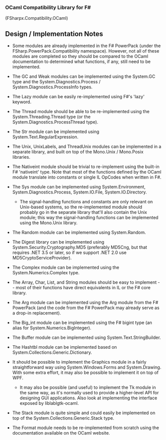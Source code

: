 ﻿### OCaml Compatibility Library for F# ###
(FSharpx.Compatibility.OCaml)

## Design / Implementation Notes ##

-	Some modules are already implemented in the F# PowerPack (under the
	FSharp.PowerPack.Compatibility namespace). However, not all of these modules
	are completed so they should be compared to the OCaml documentation to
	determined what functions, if any, still need to be implemented.

-	The GC and Weak modules can be implemented using the System.GC type and
	the System.Diagnostics.Process / System.Diagnostics.ProcessInfo types.
-	The Lazy module can be easily re-implemented using F#'s 'lazy' keyword.
-	The Thread module should be able to be re-implemented using the
	System.Threading.Thread type (or the System.Diagnostics.ProcessThread type).
-	The Str module can be implemented using System.Text.RegularExpression.
-	The Unix, UnixLabels, and ThreadUnix modules can be implemented in a
	separate library, and built on top of the Mono.Unix / Mono.Posix libraries.
-	The Nativeint module should be trivial to re-implement using the built-in F#
	'nativeint' type. Note that most of the functions defined by the OCaml
	module translate into constants or single IL OpCodes when written in F#.
-	The Sys module can be implemented using System.Environment, System.Diagnostics.Process,
	System.IO.File, System.IO.Directory.
	-	The signal-handling functions and constants are only relevant on
		Unix-based systems, so the re-implemented module should probably go in
		the separate library that'll also contain the Unix module; this way the
		signal-handling functions can be implemented using the Mono.Unix library.
-	The Random module can be implemented using System.Random.
-	The Digest library can be implemented using System.Security.Cryptography.MD5
	(preferably MD5Cng, but that requires .NET 3.5 or later, so if we support
	.NET 2.0 use MD5CryptoServiceProvider).
-	The Complex module can be implemented using the System.Numerics.Complex type.
-	The Array, Char, List, and String modules should be easy to implement -- most
	of their functions have direct equivalents in IL or the F# core library.
-	The Arg module can be implemented using the Arg module from the F# PowerPack
	(and the code from the F# PowerPack may already serve as a drop-in replacement).
-	The Big_int module can be implemented using the F# bigint type (an alias for
	System.Numerics.BigInteger).
-	The Buffer module can be implemented using System.Text.StringBuilder.
-	The Hashtbl module can be implemented based on System.Collections.Generic.Dictionary.
-	It should be possible to implement the Graphics module in a fairly
	straightforward way using System.Windows.Forms and System.Drawing.
	With some extra effort, it may also be possible to implement it on top of WPF.
	-	It may also be possible (and useful) to implement the Tk module in the
		same way, as it's normally used to provide a higher-level API for designing
		GUI applications. Also look at implementing the interface exposed by
		liblablgtk-ocaml.
-	The Stack module is quite simple and could easily be implemented on top of
	the System.Collections.Generic.Stack type.
-	The Format module needs to be re-implemented from scratch using the documentation
	available on the OCaml website.


